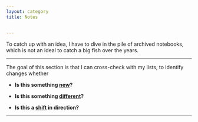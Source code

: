 ```yaml
---
layout: category
title: Notes


---
```

<p class="message">
  <span class="padded-dropcap">T</span>o catch up with an idea, I have to dive in the pile of archived notebooks, which is not an ideal to catch a big fish over the years.
</p>

---

The goal of this section is that I can cross-check with my lists, to identify changes whether

  - **Is this something <ins>new</ins>?**
  
  - **Is this something <ins>different</ins>?**
  
  - **Is this a <ins>shift</ins> in direction?**

---



